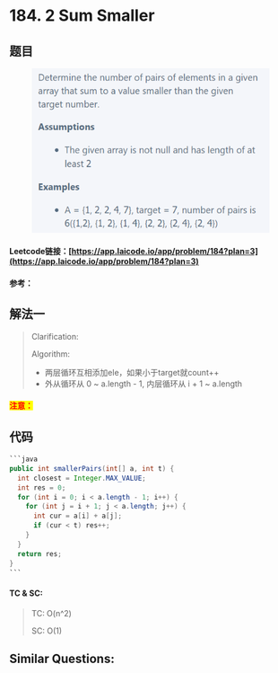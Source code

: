 # 184. 2 Sum Smaller

## 题目

<figure><img src="../../.gitbook/assets/image (5).png" alt=""><figcaption></figcaption></figure>

#### Leetcode链接：[https://app.laicode.io/app/problem/184?plan=3](https://app.laicode.io/app/problem/184?plan=3)

#### 参考：

## 解法一

> Clarification:&#x20;
>
> Algorithm:&#x20;
>
> * 两层循环互相添加ele，如果小于target就count++
> * 外从循环从 0 \~ a.length - 1, 内层循环从 i + 1 \~ a.length

#### <mark style="color:red;">注意：</mark>

## 代码

````java
```java
public int smallerPairs(int[] a, int t) {
  int closest = Integer.MAX_VALUE;
  int res = 0;
  for (int i = 0; i < a.length - 1; i++) {
    for (int j = i + 1; j < a.length; j++) {
      int cur = a[i] + a[j];
      if (cur < t) res++;
    }
  }
  return res;
}
```
````

#### TC & SC:&#x20;

> TC: O(n^2)
>
> SC: O(1)

## **Similar Questions:**&#x20;
